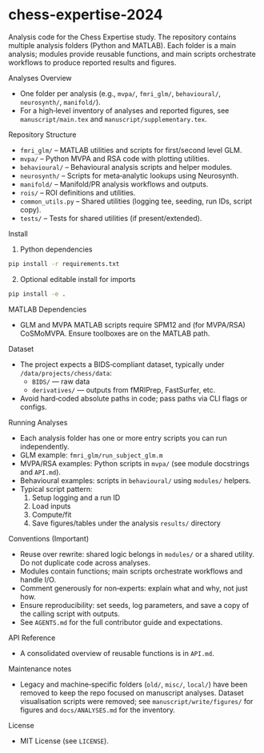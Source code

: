 # chess-expertise-2024

Analysis code for the Chess Expertise study. The repository contains multiple analysis folders (Python and MATLAB). Each folder is a main analysis; modules provide reusable functions, and main scripts orchestrate workflows to produce reported results and figures.

Analyses Overview
- One folder per analysis (e.g., `mvpa/`, `fmri_glm/`, `behavioural/`, `neurosynth/`, `manifold/`).
- For a high‑level inventory of analyses and reported figures, see `manuscript/main.tex` and `manuscript/supplementary.tex`.

Repository Structure
- `fmri_glm/` – MATLAB utilities and scripts for first/second level GLM.
- `mvpa/` – Python MVPA and RSA code with plotting utilities.
- `behavioural/` – Behavioural analysis scripts and helper modules.
- `neurosynth/` – Scripts for meta‑analytic lookups using Neurosynth.
- `manifold/` – Manifold/PR analysis workflows and outputs.
- `rois/` – ROI definitions and utilities.
- `common_utils.py` – Shared utilities (logging tee, seeding, run IDs, script copy).
- `tests/` – Tests for shared utilities (if present/extended).

Install
1) Python dependencies
```bash
pip install -r requirements.txt
```
2) Optional editable install for imports
```bash
pip install -e .
```

MATLAB Dependencies
- GLM and MVPA MATLAB scripts require SPM12 and (for MVPA/RSA) CoSMoMVPA. Ensure toolboxes are on the MATLAB path.

Dataset
- The project expects a BIDS‑compliant dataset, typically under `/data/projects/chess/data`:
  - `BIDS/` — raw data
  - `derivatives/` — outputs from fMRIPrep, FastSurfer, etc.
- Avoid hard‑coded absolute paths in code; pass paths via CLI flags or configs.

Running Analyses
- Each analysis folder has one or more entry scripts you can run independently.
- GLM example: `fmri_glm/run_subject_glm.m`
- MVPA/RSA examples: Python scripts in `mvpa/` (see module docstrings and `API.md`).
- Behavioural examples: scripts in `behavioural/` using `modules/` helpers.
- Typical script pattern:
  1) Setup logging and a run ID
  2) Load inputs
  3) Compute/fit
  4) Save figures/tables under the analysis `results/` directory

Conventions (Important)
- Reuse over rewrite: shared logic belongs in `modules/` or a shared utility. Do not duplicate code across analyses.
- Modules contain functions; main scripts orchestrate workflows and handle I/O.
- Comment generously for non‑experts: explain what and why, not just how.
- Ensure reproducibility: set seeds, log parameters, and save a copy of the calling script with outputs.
- See `AGENTS.md` for the full contributor guide and expectations.

API Reference
- A consolidated overview of reusable functions is in `API.md`.

Maintenance notes
- Legacy and machine‑specific folders (`old/`, `misc/`, `local/`) have been removed to keep the repo focused on manuscript analyses. Dataset visualisation scripts were removed; see `manuscript/write/figures/` for figures and `docs/ANALYSES.md` for the inventory.

License
- MIT License (see `LICENSE`).
